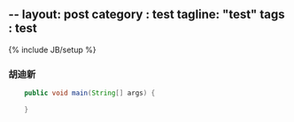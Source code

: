 ﻿--
layout: post
category : test
tagline: "test"
tags : test
---
{% include JB/setup %}

### 胡迪新

```java
	public void main(String[] args) {
	
	}

```
